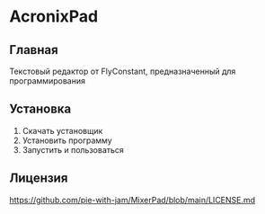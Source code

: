 # AcronixPad

## Главная

Текстовый редактор от FlyConstant, предназначенный для программирования

## Установка

1) Скачать установщик
2) Установить программу
3) Запустить и пользоваться

## Лицензия

https://github.com/pie-with-jam/MixerPad/blob/main/LICENSE.md
